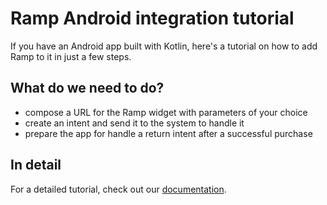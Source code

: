
# Ramp Android integration tutorial

If you have an Android app built with Kotlin, here's a tutorial on how to add Ramp to it in just a few steps.

## What do we need to do?
- compose a URL for the Ramp widget with parameters of your choice
- create an intent and send it to the system to handle it
- prepare the app for handle a  return intent after a successful purchase

## In detail

For a detailed tutorial, check out our [documentation](https://docs.ramp.network/quick-start-android).
